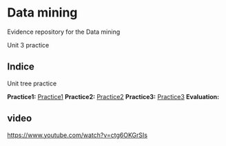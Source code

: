 

# Data mining
Evidence repository for the Data mining

Unit 3 practice

## Indice
Unit tree practice

 **Practice1:** [Practice1](https://github.com/pivonne/Mineria-de-datos/tree/Unid_3/Practices/Practice2/Practice1)
 **Practice2:** [Practice2](https://github.com/pivonne/Mineria-de-datos/tree/Unid_3/Practices/Practice2)
 **Practice3:** [Practice3](https://github.com/pivonne/Mineria-de-datos/tree/Unid_3/Practices/Practice2/Practice3)
**Evaluation:** 
 ## video 
 https://www.youtube.com/watch?v=ctg6OKGrSIs
